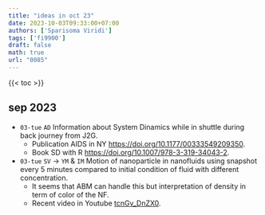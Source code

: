 ```yaml
---
title: "ideas in oct 23"
date: 2023-10-03T09:33:00+07:00
authors: ['Sparisoma Viridi']
tags: ['fi9900']
draft: false
math: true
url: "0085"
---
```

{{< toc >}}


## sep 2023
+ `03-tue` `AD` Information about System Dinamics while in shuttle during back journey from J2G.
  - Publication AIDS in NY https://doi.org/10.1177/00333549209350.
  - Book SD with R https://doi.org/10.1007/978-3-319-34043-2.
+ `03-tue` `SV` &rightarrow; `YM` & `IM` Motion of nanoparticle in nanofluids using snapshot every 5 minutes compared to initial condition of fluid with different concentration.
  - It seems that ABM can handle this but interpretation of density in term of color of the NF.
  - Recent video in Youtube [tcnGv_DnZX0](https://youtu.be/tcnGv_DnZX0).